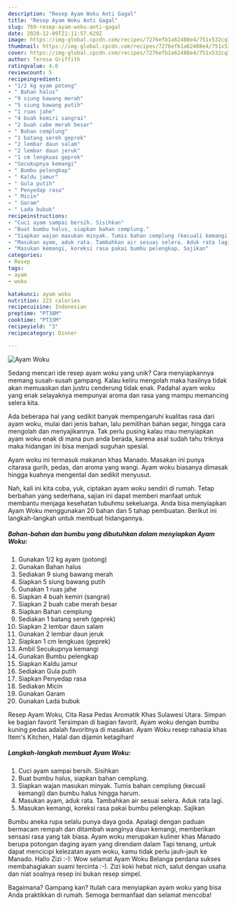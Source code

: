 ```yaml
---
description: "Resep Ayam Woku Anti Gagal"
title: "Resep Ayam Woku Anti Gagal"
slug: 769-resep-ayam-woku-anti-gagal
date: 2020-12-09T21:11:57.629Z
image: https://img-global.cpcdn.com/recipes/7276efb1a62488e4/751x532cq70/ayam-woku-foto-resep-utama.jpg
thumbnail: https://img-global.cpcdn.com/recipes/7276efb1a62488e4/751x532cq70/ayam-woku-foto-resep-utama.jpg
cover: https://img-global.cpcdn.com/recipes/7276efb1a62488e4/751x532cq70/ayam-woku-foto-resep-utama.jpg
author: Teresa Griffith
ratingvalue: 4.6
reviewcount: 5
recipeingredient:
- "1/2 kg ayam potong"
- " Bahan halus"
- "9 siung bawang merah"
- "5 siung bawang putih"
- "1 ruas jahe"
- "4 buah kemiri sangrai"
- "2 buah cabe merah besar"
- " Bahan cemplung"
- "1 batang sereh geprek"
- "2 lembar daun salam"
- "2 lembar daun jeruk"
- "1 cm lengkuas geprek"
- "Secukupnya kemangi"
- " Bumbu pelengkap"
- " Kaldu jamur"
- " Gula putih"
- " Penyedap rasa"
- " Micin"
- " Garam"
- " Lada bubuk"
recipeinstructions:
- "Cuci ayam sampai bersih. Sisihkan"
- "Buat bumbu halus, siapkan bahan cemplung."
- "Siapkan wajan masukan minyak. Tumis bahan cemplung (kecuali kemangi) dan bumbu halus hingga harum."
- "Masukan ayam, aduk rata. Tambahkan air sesuai selera. Aduk rata lagi."
- "Masukan kemangi, koreksi rasa pakai bumbu pelengkap. Sajikan"
categories:
- Resep
tags:
- ayam
- woku

katakunci: ayam woku 
nutrition: 223 calories
recipecuisine: Indonesian
preptime: "PT38M"
cooktime: "PT33M"
recipeyield: "3"
recipecategory: Dinner

---
```



![Ayam Woku](https://img-global.cpcdn.com/recipes/7276efb1a62488e4/751x532cq70/ayam-woku-foto-resep-utama.jpg)

Sedang mencari ide resep ayam woku yang unik? Cara menyiapkannya memang susah-susah gampang. Kalau keliru mengolah maka hasilnya tidak akan memuaskan dan justru cenderung tidak enak. Padahal ayam woku yang enak selayaknya mempunyai aroma dan rasa yang mampu memancing selera kita.

Ada beberapa hal yang sedikit banyak mempengaruhi kualitas rasa dari ayam woku, mulai dari jenis bahan, lalu pemilihan bahan segar, hingga cara mengolah dan menyajikannya. Tak perlu pusing kalau mau menyiapkan ayam woku enak di mana pun anda berada, karena asal sudah tahu triknya maka hidangan ini bisa menjadi suguhan spesial.

Ayam woku ini termasuk makanan khas Manado. Masakan ini punya citarasa gurih, pedas, dan aroma yang wangi. Ayam woku biasanya dimasak hingga kuahnya mengental dan sedikit menyusut.


Nah, kali ini kita coba, yuk, ciptakan ayam woku sendiri di rumah. Tetap berbahan yang sederhana, sajian ini dapat memberi manfaat untuk membantu menjaga kesehatan tubuhmu sekeluarga. Anda bisa menyiapkan Ayam Woku menggunakan 20 bahan dan 5 tahap pembuatan. Berikut ini langkah-langkah untuk membuat hidangannya.

<!--inarticleads1-->

##### Bahan-bahan dan bumbu yang dibutuhkan dalam menyiapkan Ayam Woku:

1. Gunakan 1/2 kg ayam (potong)
1. Gunakan  Bahan halus
1. Sediakan 9 siung bawang merah
1. Siapkan 5 siung bawang putih
1. Gunakan 1 ruas jahe
1. Siapkan 4 buah kemiri (sangrai)
1. Siapkan 2 buah cabe merah besar
1. Siapkan  Bahan cemplung
1. Sediakan 1 batang sereh (geprek)
1. Siapkan 2 lembar daun salam
1. Gunakan 2 lembar daun jeruk
1. Siapkan 1 cm lengkuas (geprek)
1. Ambil Secukupnya kemangi
1. Gunakan  Bumbu pelengkap
1. Siapkan  Kaldu jamur
1. Sediakan  Gula putih
1. Siapkan  Penyedap rasa
1. Sediakan  Micin
1. Gunakan  Garam
1. Gunakan  Lada bubuk


Resep Ayam Woku, Cita Rasa Pedas Aromatik Khas Sulawesi Utara. Simpan ke bagian favorit Tersimpan di bagian favorit. Ayam woku dengan bumbu kuning pedas adalah favoritnya di masakan. Ayam Woku resep rahasia khas Item&#39;s Kitchen, Halal dan dijamin ketagihan! 

<!--inarticleads2-->

##### Langkah-langkah membuat Ayam Woku:

1. Cuci ayam sampai bersih. Sisihkan
1. Buat bumbu halus, siapkan bahan cemplung.
1. Siapkan wajan masukan minyak. Tumis bahan cemplung (kecuali kemangi) dan bumbu halus hingga harum.
1. Masukan ayam, aduk rata. Tambahkan air sesuai selera. Aduk rata lagi.
1. Masukan kemangi, koreksi rasa pakai bumbu pelengkap. Sajikan


Bumbu aneka rupa selalu punya daya goda. Apalagi dengan paduan bermacam rempah dan ditambah wanginya daun kemangi, memberikan sensasi rasa yang tak biasa. Ayam woku merupakan kuliner khas Manado berupa potongan daging ayam yang direndam dalam Tapi tenang, untuk dapat mencicipi kelezatan ayam woku, kamu tidak perlu jauh-jauh ke Manado. Hallo Zizi :-): Wow selamat Ayam Woku Belanga perdana sukses membahagiakan suami tercinta :-). Zizi koki hebat nich, salut dengan usaha dan niat soalnya resep ini bukan resep simpel. 

Bagaimana? Gampang kan? Itulah cara menyiapkan ayam woku yang bisa Anda praktikkan di rumah. Semoga bermanfaat dan selamat mencoba!
